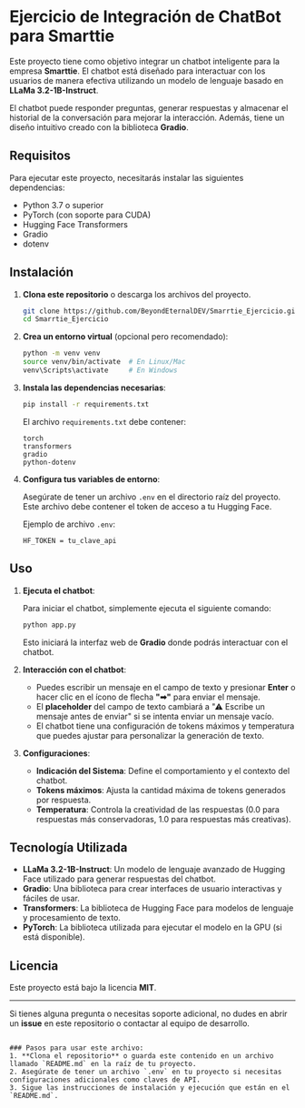 # Ejercicio de Integración de ChatBot para Smarttie

Este proyecto tiene como objetivo integrar un chatbot inteligente para la empresa **Smarttie**. El chatbot está diseñado para interactuar con los usuarios de manera efectiva utilizando un modelo de lenguaje basado en **LLaMa 3.2-1B-Instruct**.

El chatbot puede responder preguntas, generar respuestas y almacenar el historial de la conversación para mejorar la interacción. Además, tiene un diseño intuitivo creado con la biblioteca **Gradio**.

## Requisitos

Para ejecutar este proyecto, necesitarás instalar las siguientes dependencias:

- Python 3.7 o superior
- PyTorch (con soporte para CUDA)
- Hugging Face Transformers
- Gradio
- dotenv

## Instalación

1. **Clona este repositorio** o descarga los archivos del proyecto.

   ```bash
   git clone https://github.com/BeyondEternalDEV/Smarrtie_Ejercicio.git
   cd Smarrtie_Ejercicio
   ```

2. **Crea un entorno virtual** (opcional pero recomendado):

   ```bash
   python -m venv venv
   source venv/bin/activate  # En Linux/Mac
   venv\Scripts\activate     # En Windows
   ```

3. **Instala las dependencias necesarias**:

   ```bash
   pip install -r requirements.txt
   ```

   El archivo `requirements.txt` debe contener:

   ```
   torch
   transformers
   gradio
   python-dotenv
   ```

4. **Configura tus variables de entorno**:

   Asegúrate de tener un archivo `.env` en el directorio raíz del proyecto. Este archivo debe contener el token de acceso a tu Hugging Face.

   Ejemplo de archivo `.env`:

   ```
   HF_TOKEN = tu_clave_api
   ```

## Uso

1. **Ejecuta el chatbot**:

   Para iniciar el chatbot, simplemente ejecuta el siguiente comando:

   ```bash
   python app.py
   ```

   Esto iniciará la interfaz web de **Gradio** donde podrás interactuar con el chatbot.

2. **Interacción con el chatbot**:

   - Puedes escribir un mensaje en el campo de texto y presionar **Enter** o hacer clic en el ícono de flecha **"➡"** para enviar el mensaje.
   - El **placeholder** del campo de texto cambiará a "⚠ Escribe un mensaje antes de enviar" si se intenta enviar un mensaje vacío.
   - El chatbot tiene una configuración de tokens máximos y temperatura que puedes ajustar para personalizar la generación de texto.

3. **Configuraciones**:
   - **Indicación del Sistema**: Define el comportamiento y el contexto del chatbot.
   - **Tokens máximos**: Ajusta la cantidad máxima de tokens generados por respuesta.
   - **Temperatura**: Controla la creatividad de las respuestas (0.0 para respuestas más conservadoras, 1.0 para respuestas más creativas).


## Tecnología Utilizada

- **LLaMa 3.2-1B-Instruct**: Un modelo de lenguaje avanzado de Hugging Face utilizado para generar respuestas del chatbot.
- **Gradio**: Una biblioteca para crear interfaces de usuario interactivas y fáciles de usar.
- **Transformers**: La biblioteca de Hugging Face para modelos de lenguaje y procesamiento de texto.
- **PyTorch**: La biblioteca utilizada para ejecutar el modelo en la GPU (si está disponible).

## Licencia

Este proyecto está bajo la licencia **MIT**.

---

Si tienes alguna pregunta o necesitas soporte adicional, no dudes en abrir un **issue** en este repositorio o contactar al equipo de desarrollo.
```

### Pasos para usar este archivo:
1. **Clona el repositorio** o guarda este contenido en un archivo llamado `README.md` en la raíz de tu proyecto.
2. Asegúrate de tener un archivo `.env` en tu proyecto si necesitas configuraciones adicionales como claves de API.
3. Sigue las instrucciones de instalación y ejecución que están en el `README.md`.
